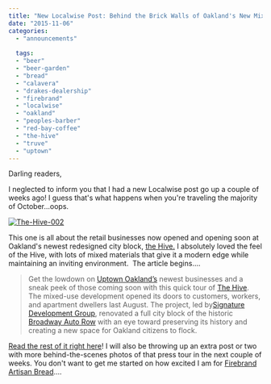```yaml
---
title: "New Localwise Post: Behind the Brick Walls of Oakland's New Mixed-Use Development - The Hive!"
date: "2015-11-06"
categories: 
  - "announcements"
  
  tags: 
  - "beer"
  - "beer-garden"
  - "bread"
  - "calavera"
  - "drakes-dealership"
  - "firebrand"
  - "localwise"
  - "oakland"
  - "peoples-barber"
  - "red-bay-coffee"
  - "the-hive"
  - "truve"
  - "uptown"
---
```


Darling readers,

I neglected to inform you that I had a new Localwise post go up a couple of weeks ago! I guess that's what happens when you're traveling the majority of October...oops.

[![The-Hive-002](http://s3.amazonaws.com/thegourmez-wpmedia/2015/11/The-Hive-002-500x334.jpg)](http://s3.amazonaws.com/thegourmez-wpmedia/2015/11/The-Hive-002.jpg)

This one is all about the retail businesses now opened and opening soon at Oakland's newest redesigned city block, [the Hive.](http://hiveoakland.com/) I absolutely loved the feel of the Hive, with lots of mixed materials that give it a modern edge while maintaining an inviting environment.  The article begins....

> Get the lowdown on [Uptown Oakland’s](https://en.wikipedia.org/wiki/Uptown_Oakland) newest businesses and a sneak peek of those coming soon with this quick tour of [The Hive](http://hiveoakland.com/). The mixed-use development opened its doors to customers, workers, and apartment dwellers last August. The project, led by[Signature Development Group](http://www.signaturedevelopment.com/), renovated a full city block of the historic [Broadway Auto Row](https://localwiki.org/oakland/Broadway_Auto_Row) with an eye toward preserving its history and creating a new space for Oakland citizens to flock.

[Read the rest of it right here](https://www.localwisejobs.com/blog/behind-the-brick-walls-of-oaklands-new-mixed-use-development-the-hive/)! I will also be throwing up an extra post or two with more behind-the-scenes photos of that press tour in the next couple of weeks. You don't want to get me started on how excited I am for [Firebrand Artisan Bread](http://www.firebrandartisanbreads.com/)....
